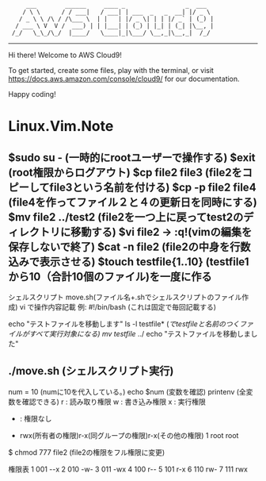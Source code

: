          ___        ______     ____ _                 _  ___  
        / \ \      / / ___|   / ___| | ___  _   _  __| |/ _ \ 
       / _ \ \ /\ / /\___ \  | |   | |/ _ \| | | |/ _` | (_) |
      / ___ \ V  V /  ___) | | |___| | (_) | |_| | (_| |\__, |
     /_/   \_\_/\_/  |____/   \____|_|\___/ \__,_|\__,_|  /_/ 
 ----------------------------------------------------------------- 


Hi there! Welcome to AWS Cloud9!

To get started, create some files, play with the terminal,
or visit https://docs.aws.amazon.com/console/cloud9/ for our documentation.

Happy coding!
# Linux.Vim.Note

$sudo su - (一時的にrootユーザーで操作する)
$exit (root権限からログアウト)
$cp file2 file3 (file2をコピーしてfile3という名前を付ける)
$cp -p file2 file4 (file4を作ってファイル２と４の更新日を同時にする)
$mv file2 ../test2 (file2を一つ上に戻ってtest2のディレクトリに移動する)
$vi file2 → :q!(vimの編集を保存しないで終了) 
$cat -n file2 (file2の中身を行数込みで表示させる)
$touch testfile{1..10} (testfile1から10（合計10個のファイル)を一度に作る
--------------------------------------
シェルスクリプト
move.sh(ファイル名+.shでシェルスクリプトのファイル作成)
vi で操作内容記載
例:
#!/bin/bash (これは固定で毎回記載する)

echo "テストファイルを移動します"
ls -l testfile*  (*でtestfileと名前のつくファイルがすべて実行対象になる)
mv testfile* ../
echo "テストファイルを移動しました"

./move.sh (シェルスクリプト実行)
----------------------------------

num = 10 (numに10を代入している。)
echo $num (変数を確認)
printenv (全変数を確認できる)
r : 読み取り権限
w : 書き込み権限
x : 実行権限
- : 権限なし

- rwx(所有者の権限)r-x(同グループの権限)r-x(その他の権限) 1 root root

$ chmod 777 file2 (file2の権限をフル権限に変更) 

権限表
1 001 --x
2 010 -w-
3 011 -wx
4 100 r--
5 101 r-x
6 110 rw-
7 111 rwx    



